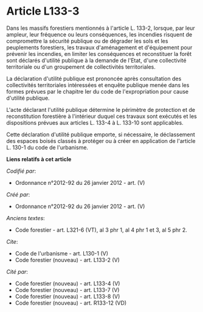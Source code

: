 # Article L133-3

Dans les massifs forestiers mentionnés à l'article L. 133-2, lorsque, par leur ampleur, leur fréquence ou leurs conséquences,
les incendies risquent de compromettre la sécurité publique ou de dégrader les sols et les peuplements forestiers, les
travaux d'aménagement et d'équipement pour prévenir les incendies, en limiter les conséquences et reconstituer la forêt sont
déclarés d'utilité publique à la demande de l'Etat, d'une collectivité territoriale ou d'un groupement de collectivités
territoriales. 

La déclaration d'utilité publique est prononcée après consultation des collectivités territoriales intéressées et enquête
publique menée dans les formes prévues par le chapitre Ier du code de l'expropriation pour cause d'utilité publique. 

L'acte déclarant l'utilité publique détermine le périmètre de protection et de reconstitution forestière à l'intérieur duquel
ces travaux sont exécutés et les dispositions prévues aux articles L. 133-4 à L. 133-10 sont applicables. 

Cette déclaration d'utilité publique emporte, si nécessaire, le déclassement des espaces boisés classés à protéger ou à créer
en application de l'article L. 130-1 du code de l'urbanisme.

**Liens relatifs à cet article**

_Codifié par_:

  - Ordonnance n°2012-92 du 26 janvier 2012 - art. (V)

_Créé par_:

  - Ordonnance n°2012-92 du 26 janvier 2012 - art. (V)

_Anciens textes_:

  - Code forestier - art. L321-6 (VT), al 3 phr 1, al 4 phr 1 et 3, al 5 phr 2.

_Cite_:

  - Code de l'urbanisme - art. L130-1 (V)
  - Code forestier (nouveau) - art. L133-2 (V)

_Cité par_:

  - Code forestier (nouveau) - art. L133-4 (V)
  - Code forestier (nouveau) - art. L133-7 (V)
  - Code forestier (nouveau) - art. L133-8 (V)
  - Code forestier (nouveau) - art. R133-12 (VD)
